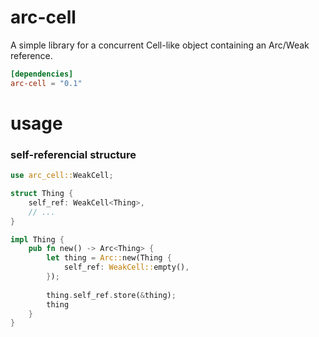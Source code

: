 # arc-cell

A simple library for a concurrent Cell-like object containing an Arc/Weak reference.

```toml
[dependencies]
arc-cell = "0.1"
```

# usage

### self-referencial structure

```rust
use arc_cell::WeakCell;

struct Thing {
    self_ref: WeakCell<Thing>,
    // ...
}

impl Thing {
    pub fn new() -> Arc<Thing> {
        let thing = Arc::new(Thing {
            self_ref: WeakCell::empty(),
        });
        
        thing.self_ref.store(&thing);
        thing
    }
}
```
